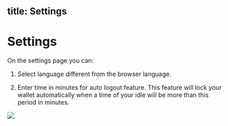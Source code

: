 title: Settings
---

# Settings

On the settings page you can:

1. Select language different from the browser language.

2. Enter time in minutes for auto logout feature. This feature will lock your wallet automatically when a time of your idle will be more than this period in minutes.

<img src="/images/misc/settings.png">
